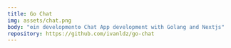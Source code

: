 ```yaml
---
title: Go Chat
img: assets/chat.png
body: "⚙️in development⚙️ Chat App development with Golang and Nextjs"
repository: https://github.com/ivanldz/go-chat
---
```

